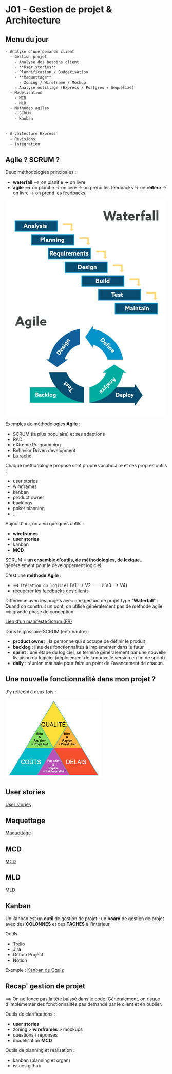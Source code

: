 # J01 - Gestion de projet & Architecture

## Menu du jour

```
- Analyse d'une demande client
  - Gestion projet
    - Analyse des besoins client
    - **User stories**
    - Plannification / Budgetisation
    - **Maquettage**
      - Zoning / Wireframe / Mockup
    - Analyse outillage (Express / Postgres / Sequelize)
  - Modélisation
    - MCD
    - MLD
  - Méthodes agiles
    - SCRUM
    - Kanban


- Architecture Express
  - Révisions
  - Intégration
```


## Agile ? SCRUM ? 


Deux méthodologies principales : 
- **waterfall** ==> on planifie -> on livre
- **agile** ==> on planifie -> on livre -> on prend les feedbacks -> on **réitère** -> on livre -> on prend les feedbacks

![](../screenshots/agile.webp)


Exemples de méthodologies **Agile** : 
- SCRUM (la plus populaire) et ses adaptions
- RAD
- eXtreme Programming
- Behavior Driven development
- [La rache](https://www.la-rache.com/)

Chaque méthodologie propose sont propre vocabulaire et ses propres outils : 
- user stories
- wireframes
- kanban
- product owner
- backlogs
- poker planning
- ...

Aujourd'hui, on a vu quelques outils : 
- **wireframes**
- **user stories**
- kanban
- **MCD**


SCRUM = **un ensemble d'outils, de méthodologies, de lexique**... généralement pour le développement logiciel.

C'est une **méthode Agile** :
- ==> `itération du logiciel` (V1 --> V2 ---> V3 --> V4)
- récupérer les feedbacks des clients

Différence avec les projets avec une gestion de projet type "**Waterfall**" :
Quand on construit un pont, on utilise généralement pas de méthode agile ==> grande phase de conception

[Lien d'un manifeste Scrum (FR)](https://scrumguides.org/docs/scrumguide/v1/Scrum-Guide-FR.pdf)

Dans le glossaire SCRUM (entr eautre) :
- **product owner** : la personne qui s'occupe de définir le produit
- **backlog** : liste des fonctionnalités à implémenter dans le futur
- **sprint** : une étape du logiciel, se termine généralement par une nouvelle livraison du logiciel (déploiement de la nouvelle version en fin de sprint)
- **daily** : réunion matinale pour faire un point de l'avancement de chacun.

## Une nouvelle fonctionnalité dans mon projet ?

J'y réfléchi à deux fois : 

![](../screenshots/triangle.png)

## User stories

[User stories](../project-analysis/user-stories.md)

## Maquettage

[Maquettage](../project-analysis/maquettage/)

## MCD

[MCD](../project-analysis/mcd/)

## MLD

[MLD](../project-analysis/mld/)

## Kanban

Un kanban est un **outil** de gestion de projet : un **board** de gestion de projet avec des **COLONNES** et des **TACHES** à l'intérieur.

Outils
- Trello
- Jira
- Github Project
- Notion

Exemple : [Kanban de Oquiz](https://github.com/O-clock-Pavlova/S10-S11-oquiz-enzoclock)


## Recap' gestion de projet 

==> On ne fonce pas la tête baissé dans le code. Généralement, on risque d'implémenter des fonctionnalités pas demandé par le client et en oublier.

Outils de clarifications :
- **user stories**
- zoning > **wireframes** > mockups
- questions / réponses
- modélisation **MCD**

Outils de planning et réalisation :
- kanban (planning et organ)
- issues github

